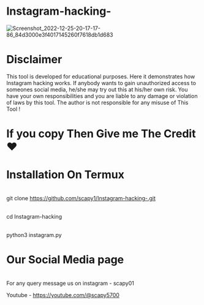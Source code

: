 # Instagram-hacking- 
![Screenshot_2022-12-25-20-17-17-86_84d3000e3f4017145260f7618db1d683](https://user-images.githubusercontent.com/121354798/209472534-8823c0d5-8259-47a4-baaa-b18c67d3e395.jpg)




# Disclaimer 
This tool is developed for educational purposes. Here it demonstrates how Instagram hacking works. If anybody wants to gain unauthorized access to someones social media, he/she may try out this at his/her own risk. You have your own responsibilities and you are liable to any damage or violation of laws by this tool. The author is not responsible for any misuse of This Tool ! 
# If you copy  Then Give me The Credit  ❤️
# Installation On Termux 

<br>git clone https://github.com/scapy1/Instagram-hacking-.git</br>

<br>cd Instagram-hacking</br>

<br>python3 instagram.py</br>


# Our Social Media page 

<br> For any query message us on instagram - scapy01 <br/>

Youtube - https://youtube.com/@scapy5700 

